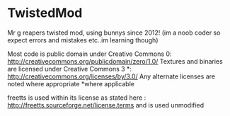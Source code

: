 TwistedMod
==========

Mr g reapers twisted mod, using bunnys since 2012! (im a noob coder so expect errors and mistakes etc..im learning though)

Most code is public domain under Creative Commons 0: http://creativecommons.org/publicdomain/zero/1.0/
Textures and binaries are licensed under Creative Commons 3 *: http://creativecommons.org/licenses/by/3.0/
Any alternate licenses are noted where appropriate
*where applicable

freetts is used within its license as stated here : http://freetts.sourceforge.net/license.terms
and is used unmodified 